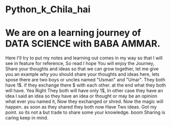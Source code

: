 # Python_k_Chila_hai
# We are on a learning journey of DATA SCIENCE with BABA AMMAR. 
Here I'll try to put my notes and learning out comes in my way so that I will see in feature for reference, So read I hope You will enjoy the Journey, Share your thoughts and ideas so that we can grow together, let me give you an example why you should share your thoughts and ideas here, lets spose there are two boys or uncles named "Usman" and "Umar". They both have 1$. if they exchange there $ with each other. at the end what they both will have. Yea Right They both will have only 1$, In other case they have an idea I said an idea so they have an  idea or thought or may be an opinion what ever you named it, Now they exchanged or shred. Now the magic will happen. as soon as they shared they both now Have Two ideas. Got my point. so its not a but trade to share some your knowledge. boom Sharing is caring keep in mind. 
